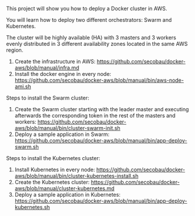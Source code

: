 This project will show you how to deploy a Docker cluster in AWS.

You will learn how to deploy two different orchestrators: Swarm and Kubernetes.

The cluster will be highly available (HA) with 3 masters and 3 workers evenly distributed in 3 different availability zones located in the same AWS region.

1. Create the infrastructure in AWS: https://github.com/secobau/docker-aws/blob/manual/infra.md
1. Install the docker engine in every node: https://github.com/secobau/docker-aws/blob/manual/bin/aws-node-ami.sh

Steps to install the Swarm cluster:
1. Create the Swarm cluster starting with the leader master and executing afterwards the corresponding token in the rest of the masters and workers: https://github.com/secobau/docker-aws/blob/manual/bin/cluster-swarm-init.sh
1. Deploy a sample application in Swarm: https://github.com/secobau/docker-aws/blob/manual/bin/app-deploy-swarm.sh

Steps to install the Kubernetes cluster:
1. Install Kubernetes in every node: https://github.com/secobau/docker-aws/blob/manual/bin/cluster-kubernetes-install.sh
1. Create the Kubernetes cluster: https://github.com/secobau/docker-aws/blob/manual/cluster-kubernetes.md
1. Deploy a sample application in Kubernetes: https://github.com/secobau/docker-aws/blob/manual/bin/app-deploy-kubernetes.sh
